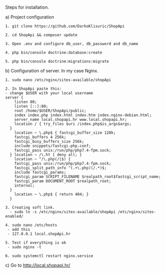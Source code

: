 Steps for installation.

a) Project configuration 

    1. git clone https://github.com/DarkoKlisuric/ShopApi
    
    2. cd ShopApi && composer update

    3. Open .env and configure db_user, db_password and db_name
    
    4. php bin/console doctrine:database:create
    
    5. php bin/console doctrine:migrations:migrate
   
b) Configuration of server. In my case Nginx. 
 
    1. sudo nano /etc/nginx/sites-available/shopApi
    
    2. In ShopApi paste this: 
    - change $USER with your local username
    server { 
        listen 80;
        listen [::]:80;
        root /home/$USER/ShopApi/public;
        index index.php index.html index.htm index.nginx-debian.html;
        server_name local.shopapi.hr www.local.shopapi.hr;
        location / { try_files $uri /index.php$is_args$args;
      }
        location ~ \.php$ { fastcgi_buffer_size 128k;
        fastcgi_buffers 4 256k;
        fastcgi_busy_buffers_size 256k;
        include snippets/fastcgi-php.conf;
        fastcgi_pass unix:/run/php/php7.4-fpm.sock;
      } location ~ /\.ht { deny all; }
        location ~ ^/\.php(/|$) { 
        fastcgi_pass unix:/run/php/php7.4-fpm.sock;
        fastcgi_split_path_info ^(.+\.php)(/.*)$;
        include fastcgi_params;
        fastcgi_param SCRIPT_FILENAME $realpath_root$fastcgi_script_name;
        fastcgi_param DOCUMENT_ROOT $realpath_root;
        internal; 
      }
        location ~ \.php$ { return 404; }
      }
    
    3. Creating soft link.
      - sudo ln -s /etc/nginx/sites-available/shopApi /etc/nginx/sites-enabled/
      
    4. sudo nano /etc/hosts 
     - add this
     - 127.0.0.1 local.shopApi.hr
    
    5. Test if everything is ok 
     - sudo nginx -t  
   
    6. sudo systemctl restart nginx.service

c) Go to http://local.shopapi.hr/